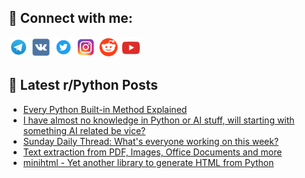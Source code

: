 ## 🔎 Connect with me:
[<img src="https://github.com/bullbesh/bullbesh/blob/main/images/Telegram.png" width="32" height="32" />](https://t.me/bullbesh)
[<img src="https://github.com/bullbesh/bullbesh/blob/main/images/VK.png" width="32" height="32" />](https://vk.com/bullbesh)
[<img src="https://github.com/bullbesh/bullbesh/blob/main/images/Twitter.png" width="32" height="32" />](https://twitter.com/bullbesh1)
[<img src="https://github.com/bullbesh/bullbesh/blob/main/images/Instagram.png" width="32" height="32" />](https://www.instagram.com/bullbesh)
[<img src="https://github.com/bullbesh/bullbesh/blob/main/images/Reddit.png" width="32" height="32" />](https://www.reddit.com/user/bullbesh)
[<img src="https://github.com/bullbesh/bullbesh/blob/main/images/YouTube.png" width="32" height="32" />](https://www.youtube.com/channel/UCtfjRs6uzgq5mfm8S06WTcg)

## 📕 Latest r/Python Posts
<!-- BLOG-POST-LIST:START -->
- [Every Python Built-in Method Explained](https://www.reddit.com/r/Python/comments/1jy6iqc/every_python_builtin_method_explained/)
- [I have almost no knowledge in Python or AI stuff, will starting with something AI related be vice?](https://www.reddit.com/r/Python/comments/1jy4bg3/i_have_almost_no_knowledge_in_python_or_ai_stuff/)
- [Sunday Daily Thread: What&#39;s everyone working on this week?](https://www.reddit.com/r/Python/comments/1jxuxur/sunday_daily_thread_whats_everyone_working_on/)
- [Text extraction from PDF, Images, Office Documents and more](https://www.reddit.com/r/Python/comments/1jxqyzv/text_extraction_from_pdf_images_office_documents/)
- [minihtml - Yet another library to generate HTML from Python](https://www.reddit.com/r/Python/comments/1jxkkb8/minihtml_yet_another_library_to_generate_html/)
<!-- BLOG-POST-LIST:END -->
